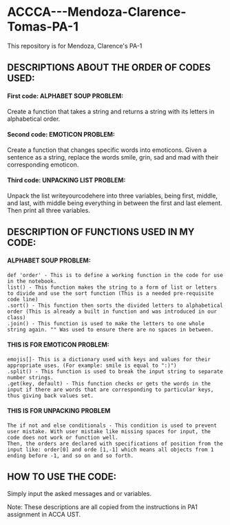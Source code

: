 # ACCCA---Mendoza-Clarence-Tomas-PA-1
This repository is for Mendoza, Clarence's PA-1

## DESCRIPTIONS ABOUT THE ORDER OF CODES USED:

#### First code: ALPHABET SOUP PROBLEM:
Create a function that takes a string and returns a string with its letters
in alphabetical order.

#### Second code: EMOTICON PROBLEM:
Create a function that changes specific words into emoticons. Given a sentence
as a string, replace the words smile, grin, sad and mad with their corresponding emoticon.

#### Third code: UNPACKING LIST PROBLEM:
Unpack the list writeyourcodehere into three variables, being first,
middle, and last, with middle being everything in between the first and last element. Then print all three
variables.

## DESCRIPTION OF FUNCTIONS USED IN MY CODE:

#### ALPHABET SOUP PROBLEM:
```
def 'order' - This is to define a working function in the code for use in the notebook.
list() - This function makes the string to a form of list or letters to divide and use the sort function (This is a needed pre-requisite code line)
.sort() - This function then sorts the divided letters to alphabetical order (This is already a built in function and was introduced in our class)
.join() - This function is used to make the letters to one whole string again. "" Was used to ensure there are no spaces in between.
```

#### THIS IS FOR EMOTICON PROBLEM:
```
emojis[]- This is a dictionary used with keys and values for their appropriate uses. (For example: smile is equal to ":)")
.split() - This function is used to break the input string to separate number strings.
.get(key, default) - This function checks or gets the words in the input if there are words that are corresponding to particular keys, thus giving back values set.
```

#### THIS IS FOR UNPACKING PROBLEM
```
The if not and else conditionals - This condition is used to prevent user mistake. With user mistake like missing spaces for input, the code does not work or function well.
Then, the orders are declared with specifications of position from the input like: order[0] and orde [1,-1] which means all objects from 1 ending before -1, and so on and so forth.
```
## HOW TO USE THE CODE:
Simply input the asked messages and or variables.

Note: These descriptions are all copied from the instructions in PA1 assignment in ACCA UST.
